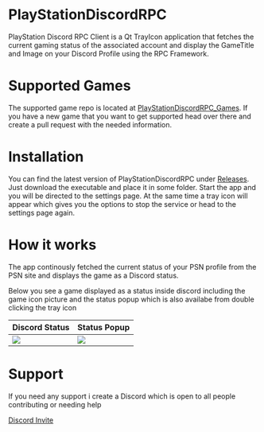 # PlayStationDiscordRPC

PlayStation Discord RPC Client is a Qt TrayIcon application that fetches the current gaming status of the associated account and display the GameTitle and Image on your Discord Profile using the RPC Framework.

# Supported Games

The supported game repo is located at [PlayStationDiscordRPC_Games](https://github.com/flok/PlayStationDiscordRPC_Games). If you have a new game that you want to get supported head over there and create a pull request with the needed information. 

# Installation

You can find the latest version of PlayStationDiscordRPC under [Releases](https://github.com/flok/PlayStationDiscordRPC/releases). Just download the executable and place it in some folder. Start the app and you will be directed to the settings page. At the same time a tray icon will appear which gives you the options to stop the service or head to the settings page again.

# How it works

The app continously fetched the current status of your PSN profile from the PSN site and displays the game as a Discord status.

Below you see a game displayed as a status inside discord including the game icon picture and the status popup which is also availabe from double clicking the tray icon

|         Discord Status                      |                Status Popup                 |
|---------------------------------------------|---------------------------------------------|
| <img src="https://i.imgur.com/kVRAESs.png"> | <img src="https://i.imgur.com/7nxJDrh.png"> |



# Support

If you need any support i create a Discord which is open to all people contributing or needing help

[Discord Invite](https://discord.gg/9xHQufFbsb)
